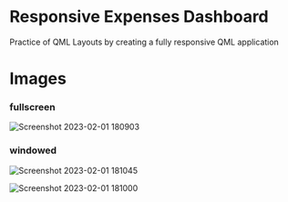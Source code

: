 # Responsive Expenses Dashboard
Practice of QML Layouts by creating a fully responsive QML application

# Images
### fullscreen
![Screenshot 2023-02-01 180903](https://user-images.githubusercontent.com/75039043/216626017-9b244aa3-bcb7-4798-9ca9-cdbb66615cb2.png)

### windowed
![Screenshot 2023-02-01 181045](https://user-images.githubusercontent.com/75039043/216625671-edd7604a-9bf5-438e-a055-eb51038fb5d2.png)

![Screenshot 2023-02-01 181000](https://user-images.githubusercontent.com/75039043/216625901-20b737cf-f283-46ee-9a90-9316de960a76.png)
